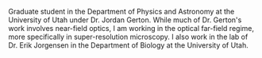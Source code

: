 Graduate student in the Department of Physics and Astronomy at the University of Utah under Dr. Jordan Gerton. While much of Dr. Gerton's work involves near-field optics, I am working in the optical far-field regime, more specifically in super-resolution microscopy. I also work in the lab of Dr. Erik Jorgensen in the Department of Biology at the University of Utah.
